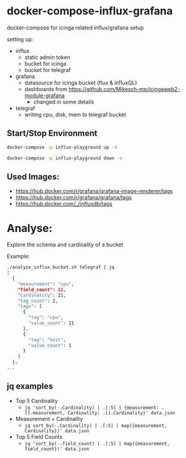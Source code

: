 # docker-compose-influx-grafana
docker-compose for icinga related influx/grafana setup

setting up:
  * influx
    * static admin token
    * bucket for icinga
    * bucket for telegraf
  * grafana
    * datasource for icinga bucket (flux & influxQL)
    * dashboards from https://github.com/Mikesch-mp/icingaweb2-module-grafana 
      * changed in some details
  * telegraf
    * writing cpu, disk, mem to telegraf bucket

## Start/Stop Environment

```bash
docker-compose -p influx-playground up -d

docker-compose -p influx-playground down -v
```

## Used Images:
  * https://hub.docker.com/r/grafana/grafana-image-renderer/tags
  * https://hub.docker.com/r/grafana/grafana/tags
  * https://hub.docker.com/_/influxdb/tags

# Analyse:

Explore the schema and cardinality of a bucket
 
Example:
```bash
./analyze_influx_bucket.sh telegraf | jq
[
  {
    "measurement": "cpu",
    "field_count": 11,
    "Cardinality": 21,
    "tag_count": 2,
    "tags": [
      {
        "tag": "cpu",
        "value_count": 21
      },
      {
        "tag": "host",
        "value_count": 1
      }
    ]
  },
...
```

## jq examples

 - Top 5 Cardinality
   - `jq 'sort_by(-.Cardinality) | .[:5] | {measurement: .[].measurement, Cardinality: .[].Cardinality}' data.json`
 - Measurement + Cardinality
   - `jq sort_by(-.Cardinality) | .[:5] | map({measurement, Cardinality})' data.json`
 - Top 5 Field Counts
   - `jq 'sort_by(-.field_count) | .[:5] | map({measurement, field_count})' data.json`


